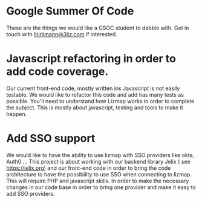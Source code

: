 # Google Summer Of Code

These are the things we would like a GSOC student to dabble with. Get in touch with lhirlimann@3liz.com if 
interested.

# Javascript refactoring in order to add code coverage.

Our current front-end code, mostly written ins Javascript is not easily testable. We would like to refactor 
this code and add has many tests as possible. You'll need to understand how Lizmap works in order to complete 
the subject. This is mostly about javascript, testing and tools to make it happen.

# Add SSO support 

We would like to have the ability to use lizmap with SSO providers like okta, Auth0 ...
This project is about working with our backend library Jelix ( see https://jelix.org) and our front-end code
in order to bring the code architecture to have the possibility to use SSO when connecting to lizmap.
This will require PHP and javascript skills. In order to make the necessary changes in our code base in order
to bring one provider and make it easy to add SSO providers.
